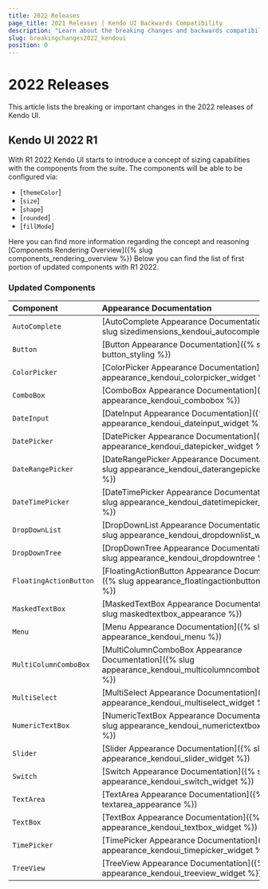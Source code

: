 ```yaml
---
title: 2022 Releases
page_title: 2021 Releases | Kendo UI Backwards Compatibility
description: "Learn about the breaking changes and backwards compatibility released by Kendo UI in 2022."
slug: breakingchanges2022_kendoui
position: 0
---
```


# 2022 Releases

This article lists the breaking or important changes in the 2022 releases of Kendo UI.

## Kendo UI 2022 R1

With R1 2022 Kendo UI starts to introduce a concept of sizing capabilities with the components from the suite. The components will be able to be configured via:

- [`themeColor`]
- [`size`]
- [`shape`]
- [`rounded`]
- [`fillMode`]

Here you can find more information regarding the concept and reasoning [Components Rendering Overview]({% slug components_rendering_overview %})
Below you can find the list of first portion of updated components with R1 2022.

### Updated Components

| Component   | Appearance Documentation  |
|:---         |:---       |
| `AutoComplete` | [AutoComplete Appearance Documentation]({% slug sizedimensions_kendoui_autocomplete %})
| `Button` | [Button Appearance Documentation]({% slug button_styling %})
| `ColorPicker` | [ColorPicker Appearance Documentation]({% slug appearance_kendoui_colorpicker_widget %})
| `ComboBox` | [ComboBox Appearance Documentation]({% slug appearance_kendoui_combobox %})
| `DateInput` | [DateInput Appearance Documentation]({% slug appearance_kendoui_dateinput_widget %})
| `DatePicker` | [DatePicker Appearance Documentation]({% slug appearance_kendoui_datepicker_widget %})
| `DateRangePicker` | [DateRangePicker Appearance Documentation]({% slug appearance_kendoui_daterangepicker_widget %})
| `DateTimePicker` | [DateTimePicker Appearance Documentation]({% slug appearance_kendoui_datetimepicker_widget %})
| `DropDownList` | [DropDownList Appearance Documentation]({% slug appearance_kendoui_dropdownlist_widget %})
| `DropDownTree` | [DropDownTree Appearance Documentation]({% slug appearance_kendoui_dropdowntree %})
| `FloatingActionButton` | [FloatingActionButton Appearance Documentation]({% slug appearance_floatingactionbutton_widget %})
| `MaskedTextBox` | [MaskedTextBox Appearance Documentation]({% slug maskedtextbox_appearance %})
| `Menu` | [Menu Appearance Documentation]({% slug appearance_kendoui_menu %})
| `MultiColumnComboBox` | [MultiColumnComboBox Appearance Documentation]({% slug appearance_kendoui_multicolumncombobox_widget %})
| `MultiSelect` | [MultiSelect Appearance Documentation]({% slug appearance_kendoui_multiselect_widget %})
| `NumericTextBox` | [NumericTextBox Appearance Documentation]({% slug appearance_kendoui_numerictextbox_widget %})
| `Slider` | [Slider Appearance Documentation]({% slug appearance_kendoui_slider_widget %})
| `Switch` | [Switch Appearance Documentation]({% slug appearance_kendoui_switch_widget %})
| `TextArea` | [TextArea Appearance Documentation]({% slug textarea_appearance %})
| `TextBox` | [TextBox Appearance Documentation]({% slug appearance_kendoui_textbox_widget %})
| `TimePicker` | [TimePicker Appearance Documentation]({% slug appearance_kendoui_timepicker_widget %})
| `TreeView` | [TreeView Appearance Documentation]({% slug appearance_kendoui_treeview_widget %})`
